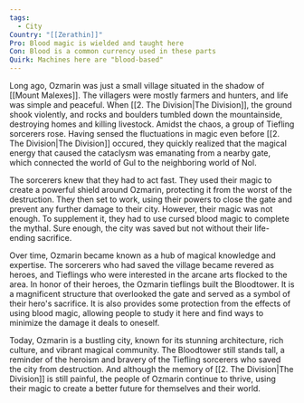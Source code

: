 ```yaml
---
tags:
  - City
Country: "[[Zerathin]]"
Pro: Blood magic is wielded and taught here
Con: Blood is a common currency used in these parts
Quirk: Machines here are "blood-based"
---
```

Long ago, Ozmarin was just a small village situated in the shadow of [[Mount Malexes]]. The villagers were mostly farmers and hunters, and life was simple and peaceful. When [[2. The Division|The Division]], the ground shook violently, and rocks and boulders tumbled down the mountainside, destroying homes and killing livestock. Amidst the chaos, a group of Tiefling sorcerers rose. Having sensed the fluctuations in magic even before [[2. The Division|The Division]] occured, they quickly realized that the magical energy that caused the cataclysm was emanating from a nearby gate, which connected the world of Gul to the neighboring world of Nol.

The sorcerers knew that they had to act fast. They used their magic to create a powerful shield around Ozmarin, protecting it from the worst of the destruction. They then set to work, using their powers to close the gate and prevent any further damage to their city. However, their magic was not enough. To supplement it, they had to use cursed blood magic to complete the mythal. Sure enough, the city was saved but not without their life-ending sacrifice.

Over time, Ozmarin became known as a hub of magical knowledge and expertise. The sorcerers who had saved the village became revered as heroes, and Tieflings who were interested in the arcane arts flocked to the area. In honor of their heroes, the Ozmarin tieflings built the Bloodtower. It is a magnificent structure that overlooked the gate and served as a symbol of their hero's sacrifice. It is also provides some protection from the effects of using blood magic, allowing people to study it here and find ways to minimize the damage it deals to oneself.

Today, Ozmarin is a bustling city, known for its stunning architecture, rich culture, and vibrant magical community. The Bloodtower still stands tall, a reminder of the heroism and bravery of the Tiefling sorcerers who saved the city from destruction. And although the memory of [[2. The Division|The Division]] is still painful, the people of Ozmarin continue to thrive, using their magic to create a better future for themselves and their world.